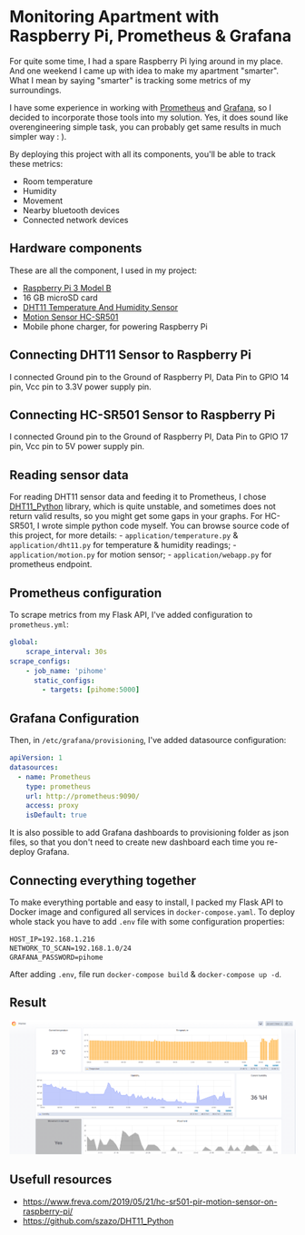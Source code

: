 # Monitoring Apartment with Raspberry Pi, Prometheus & Grafana

For quite some time, I had a spare Raspberry Pi lying around in my place. And one weekend I came up with idea to make my apartment "smarter". What I mean by saying "smarter" is tracking some metrics of my surroundings.

I have some experience in working with [Prometheus](https://prometheus.io/) and [Grafana](https://grafana.com/), so I decided to incorporate those tools into my solution. Yes, it does sound like overengineering simple task, you can probably get same results in much simpler way : ).

By deploying this project with all its components, you'll be able to track these metrics:
- Room temperature
- Humidity
- Movement
- Nearby bluetooth devices
- Connected network devices

## Hardware components

These are all the component, I used in my project:
- [Raspberry Pi 3 Model B](https://www.raspberrypi.org/products/raspberry-pi-3-model-b/)
- 16 GB microSD card
- [DHT11 Temperature And Humidity Sensor](https://components101.com/dht11-temperature-sensor)
- [Motion Sensor HC-SR501](https://components101.com/hc-sr501-pir-sensor)
- Mobile phone charger, for powering Raspberry Pi

## Connecting DHT11 Sensor to Raspberry Pi

I connected Ground pin to the Ground of Raspberry PI, Data Pin to GPIO 14 pin, Vcc pin to 3.3V power supply pin.

## Connecting HC-SR501 Sensor to Raspberry Pi

I connected Ground pin to the Ground of Raspberry PI, Data Pin to GPIO 17 pin, Vcc pin to 5V power supply pin.

## Reading sensor data

For reading DHT11 sensor data and feeding it to Prometheus, I chose [DHT11_Python](https://github.com/szazo/DHT11_Python) library, which is quite unstable, and sometimes does not return valid results, so you might get some gaps in your graphs.
For HC-SR501, I wrote simple python code myself.
You can browse source code of this project, for more details:
    - `application/temperature.py` & `application/dht11.py` for temperature & humidity readings;
    - `application/motion.py` for motion sensor;
    - `application/webapp.py` for prometheus endpoint.


## Prometheus configuration

To scrape metrics from my Flask API, I've added configuration to `prometheus.yml`:

```yaml
global:
    scrape_interval: 30s
scrape_configs:
    - job_name: 'pihome'
      static_configs:
        - targets: [pihome:5000]
```

## Grafana Configuration

Then, in `/etc/grafana/provisioning`, I've added datasource configuration:
```yaml
apiVersion: 1
datasources:
  - name: Prometheus
    type: prometheus
    url: http://prometheus:9090/
    access: proxy
    isDefault: true
```
It is also possible to add Grafana dashboards to provisioning folder as json files, so that you don't need to create new dashboard each time you re-deploy Grafana.

## Connecting everything together

To make everything portable and easy to install, I packed my Flask API to Docker image and configured all services in `docker-compose.yaml`.
To deploy whole stack you have to add `.env` file with some configuration properties:
```
HOST_IP=192.168.1.216
NETWORK_TO_SCAN=192.168.1.0/24
GRAFANA_PASSWORD=pihome
```

After adding `.env`, file run `docker-compose build` & `docker-compose up -d`.

## Result

![](dashboard.png)

## Usefull resources

- https://www.freva.com/2019/05/21/hc-sr501-pir-motion-sensor-on-raspberry-pi/
- https://github.com/szazo/DHT11_Python